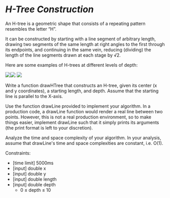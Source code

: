 # *H-Tree Construction*

An H-tree is a geometric shape that consists of a repeating pattern resembles the letter “H”.

It can be constructed by starting with a line segment of
arbitrary length, drawing two segments of the same length at right
angles to the first through its endpoints, and continuing in the same
vein, reducing (dividing) the length of the line segments drawn at each
stage by √2.

Here are some examples of H-trees at different levels of depth:

[![](https://camo.githubusercontent.com/147ce819b5d3f1f37c00fc74db579c17f9add5ab61586385fbc5273983a1be81/68747470733a2f2f7777772e7072616d702e636f6d2f696d672f636f6e74656e742f696d6730332e706e67)](https://camo.githubusercontent.com/147ce819b5d3f1f37c00fc74db579c17f9add5ab61586385fbc5273983a1be81/68747470733a2f2f7777772e7072616d702e636f6d2f696d672f636f6e74656e742f696d6730332e706e67)[![](https://camo.githubusercontent.com/d3f0ca406085259132c6b4155b83d7b6981e7c5b883f0f16147192d0cde727e0/68747470733a2f2f7777772e7072616d702e636f6d2f696d672f636f6e74656e742f696d6730342e706e67)](https://camo.githubusercontent.com/d3f0ca406085259132c6b4155b83d7b6981e7c5b883f0f16147192d0cde727e0/68747470733a2f2f7777772e7072616d702e636f6d2f696d672f636f6e74656e742f696d6730342e706e67)
[![](https://camo.githubusercontent.com/cd166e549cba76bfc79f1d3955f5c0ba92f660860e4ca375654bcb7c8b8570c5/68747470733a2f2f7777772e7072616d702e636f6d2f696d672f636f6e74656e742f696d6730352e706e67)](https://camo.githubusercontent.com/cd166e549cba76bfc79f1d3955f5c0ba92f660860e4ca375654bcb7c8b8570c5/68747470733a2f2f7777772e7072616d702e636f6d2f696d672f636f6e74656e742f696d6730352e706e67)

Write a function drawHTree that constructs an H-tree,
given its center (x and y coordinates), a starting length, and depth.
Assume that the starting line is parallel to the X-axis.

Use the function drawLine provided to implement your
algorithm. In a production code, a drawLine function would render a real
 line between two points. However, this is not a real production
environment, so to make things easier, implement drawLine such that it
simply prints its arguments (the print format is left to your
discretion).

Analyze the time and space complexity of your algorithm.
In your analysis, assume that drawLine's time and space complexities are
 constant, i.e. O(1).

Constraints:

* [time limit] 5000ms
* [input] double x
* [input] double y
* [input] double length
* [input] double depth
  * 0 ≤ depth ≤ 10
